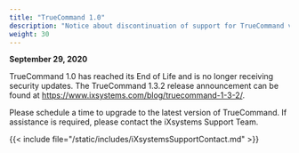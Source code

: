 ```yaml
---
title: "TrueCommand 1.0"
description: "Notice about discontinuation of support for TrueCommand version 1.0."
weight: 30
---
```


**September 29, 2020**

TrueCommand 1.0 has reached its End of Life and is no longer receiving security updates.
The TrueCommand 1.3.2 release announcement can be found at https://www.ixsystems.com/blog/truecommand-1-3-2/.

Please schedule a time to upgrade to the latest version of TrueCommand. If assistance is required, please contact the iXsystems Support Team.

{{< include file="/static/includes/iXsystemsSupportContact.md" >}}
